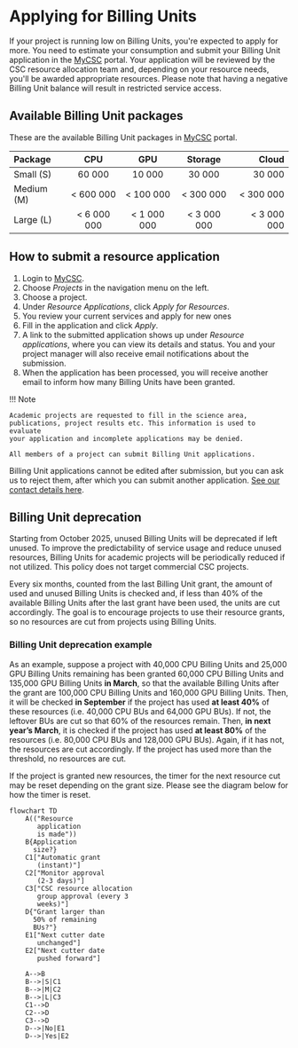 # Applying for Billing Units

If your project is running low on Billing Units, you're expected to apply for more. You need to estimate your consumption and submit your Billing Unit application in the [MyCSC](https://my.csc.fi) portal. Your application will be reviewed by the CSC resource allocation team and, depending on your resource needs, you'll be awarded appropriate resources.
Please note that having a negative Billing Unit balance will result in restricted service access.

## Available Billing Unit packages

These are the available Billing Unit packages in [MyCSC](https://my.csc.fi) portal.

| Package   | CPU         | GPU         | Storage     | Cloud       |
|:----------|:-----------:|:-----------:|:-----------:|------------:|
| Small (S) | 60 000      | 10 000      | 30 000      | 30 000      |
| Medium (M)| < 600 000   | < 100 000   | < 300 000   | < 300 000   |
| Large (L) | < 6 000 000 | < 1 000 000 | < 3 000 000 | < 3 000 000 |

## How to submit a resource application

1. Login to [MyCSC](https://my.csc.fi).
2. Choose _Projects_ in the navigation menu on the left.
3. Choose a project.
4. Under _Resource Applications_, click _Apply for Resources_.
5. You review your current services and apply for new ones
6. Fill in the application and click _Apply_.
7. A link to the submitted application shows up under _Resource applications_,
   where you can view its details and status. You and your project manager will
   also receive email notifications about the submission.
8. When the application has been processed, you will receive another
   email to inform how many Billing Units have been granted.

!!! Note

    Academic projects are requested to fill in the science area,
    publications, project results etc. This information is used to evaluate
    your application and incomplete applications may be denied.

    All members of a project can submit Billing Unit applications.

Billing Unit applications cannot be edited after submission, but you
can ask us to reject them, after which you can submit another
application. [See our contact details here](../support/contact.md).

## Billing Unit deprecation

Starting from October 2025, unused Billing Units will be deprecated if left unused. To improve the predictability of service usage and reduce unused resources, Billing Units for academic projects will be periodically reduced if not utilized. This policy does not target commercial CSC projects.

Every six months, counted from the last Billing Unit grant, the amount of used and unused Billing Units is checked and, if less than 40% of the available Billing Units after the last grant have been used, the units are cut accordingly. The goal is to encourage projects to use their resource grants, so no resources are cut from projects using Billing Units.

### Billing Unit deprecation example

As an example, suppose a project with 40,000 CPU Billing Units and 25,000 GPU Billing Units remaining has been granted 60,000 CPU Billing Units and 135,000 GPU Billing Units **in March**, so that the available Billing Units after the grant are 100,000 CPU Billing Units and 160,000 GPU Billing Units. Then, it will be checked **in September** if the project has used **at least 40%** of these resources (i.e. 40,000 CPU BUs and 64,000 GPU BUs). If not, the leftover BUs are cut so that 60% of the resources remain. Then, **in next year’s March**, it is checked if the project has used **at least 80%** of the resources (i.e. 80,000 CPU BUs and 128,000 GPU BUs). Again, if it has not, the resources are cut accordingly. If the project has used more than the threshold, no resources are cut.

If the project is granted new resources, the timer for the next resource cut may be reset depending on the grant size. Please see the diagram below for how the timer is reset.

```mermaid
flowchart TD
    A(("Resource
       application
       is made"))
    B{Application
      size?}
    C1["Automatic grant
       (instant)"]
    C2["Monitor approval
       (2-3 days)"]
    C3["CSC resource allocation
       group approval (every 3
       weeks)"]
    D{"Grant larger than
      50% of remaining
      BUs?"}
    E1["Next cutter date
       unchanged"]
    E2["Next cutter date
       pushed forward"]

    A-->B
    B-->|S|C1
    B-->|M|C2
    B-->|L|C3
    C1-->D
    C2-->D
    C3-->D
    D-->|No|E1
    D-->|Yes|E2
```
